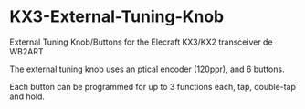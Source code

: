 # KX3-External-Tuning-Knob
External Tuning Knob/Buttons for the Elecraft KX3/KX2 transceiver
de WB2ART

The external tuning knob uses an ptical encoder (120ppr), and 6 buttons.

Each button can be programmed for up to 3 functions each, tap,
double-tap and hold.

